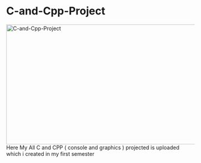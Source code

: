 # C-and-Cpp-Project
<img src="https://socialify.git.ci/iamthanendra/C-and-Cpp-Project/image?font=Inter&language=1&name=1&owner=1" alt="C-and-Cpp-Project" width="640" height="320" />
Here My All C and CPP ( console and graphics ) projected is uploaded which i created in my first semester 
